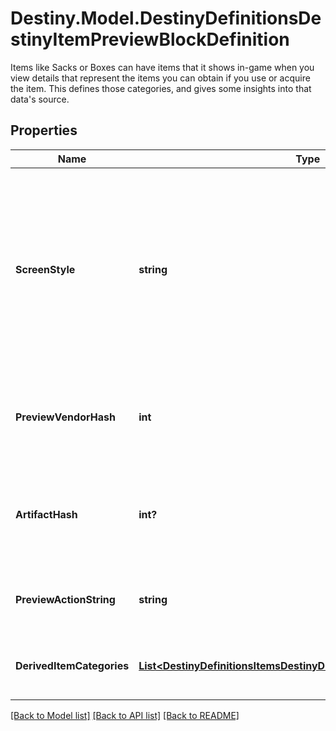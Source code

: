 # Destiny.Model.DestinyDefinitionsDestinyItemPreviewBlockDefinition
Items like Sacks or Boxes can have items that it shows in-game when you view details that represent the items you can obtain if you use or acquire the item.  This defines those categories, and gives some insights into that data's source.

## Properties

Name | Type | Description | Notes
------------ | ------------- | ------------- | -------------
**ScreenStyle** | **string** | A string that the game UI uses as a hint for which detail screen to show for the item. You, too, can leverage this for your own custom screen detail views. Note, however, that these are arbitrarily defined by designers: there&#39;s no guarantees of a fixed, known number of these - so fall back to something reasonable if you don&#39;t recognize it. | [optional] 
**PreviewVendorHash** | **int** | If the preview data is derived from a fake \&quot;Preview\&quot; Vendor, this will be the hash identifier for the DestinyVendorDefinition of that fake vendor. | [optional] 
**ArtifactHash** | **int?** | If this item should show you Artifact information when you preview it, this is the hash identifier of the DestinyArtifactDefinition for the artifact whose data should be shown. | [optional] 
**PreviewActionString** | **string** | If the preview has an associated action (like \&quot;Open\&quot;), this will be the localized string for that action. | [optional] 
**DerivedItemCategories** | [**List&lt;DestinyDefinitionsItemsDestinyDerivedItemCategoryDefinition&gt;**](DestinyDefinitionsItemsDestinyDerivedItemCategoryDefinition.md) | This is a list of the items being previewed, categorized in the same way as they are in the preview UI. | [optional] 

[[Back to Model list]](../README.md#documentation-for-models) [[Back to API list]](../README.md#documentation-for-api-endpoints) [[Back to README]](../README.md)

